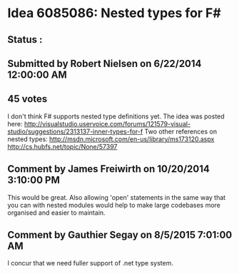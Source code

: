 # Idea 6085086: Nested types for F# #

## Status : 

## Submitted by Robert Nielsen on 6/22/2014 12:00:00 AM

## 45 votes

I don't think F# supports nested type definitions yet.
The idea was posted here:
http://visualstudio.uservoice.com/forums/121579-visual-studio/suggestions/2313137-inner-types-for-f
Two other references on nested types:
http://msdn.microsoft.com/en-us/library/ms173120.aspx
http://cs.hubfs.net/topic/None/57397


## Comment by James Freiwirth on 10/20/2014 3:10:00 PM

This would be great. Also allowing 'open' statements in the same way that you can with nested modules would help to make large codebases more organised and easier to maintain.

## Comment by Gauthier Segay on 8/5/2015 7:01:00 AM

I concur that we need fuller support of .net type system.
